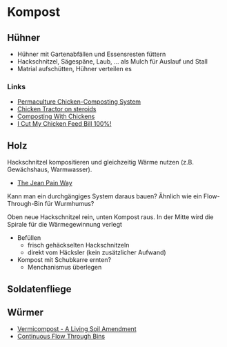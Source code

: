 # Kompost

## Hühner

- Hühner mit Gartenabfällen und Essensresten füttern
- Hackschnitzel, Sägespäne, Laub, ... als Mulch für Auslauf und Stall
- Matrial aufschütten, Hühner verteilen es

### Links

- [Permaculture Chicken-Composting System](https://www.youtube.com/watch?v=PGx0arcwrIE)
- [Chicken Tractor on steroids](https://www.discoverpermaculture.com/FertileCompost)
- [Composting With Chickens](https://www.backyardchickens.com/articles/composting-with-chickens.64531/)
- [I Cut My Chicken Feed Bill 100%!](https://abundantpermaculture.com/i-cut-my-chicken-feed-bill-100/)

## Holz

Hackschnitzel kompositieren und gleichzeitig Wärme nutzen (z.B. Gewächshaus, Warmwasser). 

- [The Jean Pain Way](https://www.permaculturenews.org/2011/12/15/the-jean-pain-way/)

Kann man ein durchgängiges System daraus bauen? Ähnlich wie ein Flow-Through-Bin für Wurmhumus?

Oben neue Hackschnitzel rein, unten Kompost raus. In der Mitte wird die Spirale für die Wärmegewinnung verlegt

- Befüllen
    + frisch gehäckselten Hackschnitzeln
    + direkt vom Häcksler (kein zusätzlicher Aufwand)
- Kompost mit Schubkarre ernten?
    + Menchanismus überlegen

## Soldatenfliege



## Würmer

- [Vermicompost - A Living Soil Amendment](http://cwmi.css.cornell.edu/vermicompost.htm)
- [Continuous Flow Through Bins](https://www.wormfarmingrevealed.com/continuous-flow-through-bins.html)